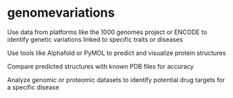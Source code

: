 # genomevariations


Use data from platforms like the 1000 genomes project or ENCODE to identify genetic variations linked to specific traits or diseases

Use tools like Alphafold or PyMOL to predict and visualize protein structures

Compare predicted structures with known PDB files for accuracy

Analyze genomic or proteomic datasets to identify potential drug targets for a specific disease
